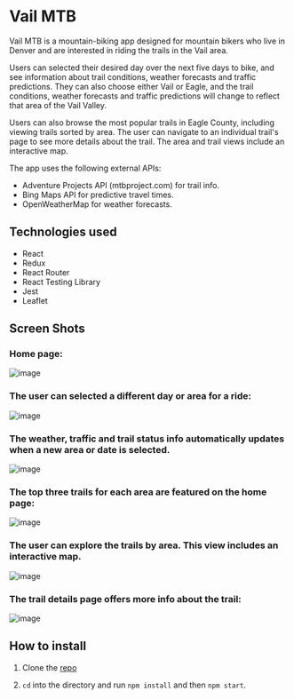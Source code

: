 # Vail MTB

Vail MTB is a mountain-biking app designed for mountain bikers who live in Denver and are interested in riding the trails in the Vail area.

Users can selected their desired day over the next five days to bike, and see information about trail conditions, weather forecasts and traffic predictions. They can also choose either Vail or Eagle, and the trail conditions, weather forecasts and traffic predictions will change to reflect that area of the Vail Valley.

Users can also browse the most popular trails in Eagle County, including viewing trails sorted by area. The user can navigate to an individual trail's page to see more details about the trail. The area and trail views include an interactive map.

The app uses the following external APIs:

- Adventure Projects API (mtbproject.com) for trail info.
- Bing Maps API for predictive travel times.
- OpenWeatherMap for weather forecasts.

## Technologies used

- React
- Redux
- React Router
- React Testing Library
- Jest
- Leaflet

## Screen Shots

### Home page:

![image](https://user-images.githubusercontent.com/4350550/79813405-ced9aa00-8338-11ea-9804-dfc0ee57ae15.png)

### The user can selected a different day or area for a ride:

![image](https://user-images.githubusercontent.com/4350550/79813439-e44ed400-8338-11ea-9abd-8fe145b76d88.png)

### The weather, traffic and trail status info automatically updates when a new area or date is selected.

![image](https://user-images.githubusercontent.com/4350550/79813396-c5e8d880-8338-11ea-88d4-66deb1bcf54d.png)

### The top three trails for each area are featured on the home page:

![image](https://user-images.githubusercontent.com/4350550/79813443-e9ac1e80-8338-11ea-8c4b-3b662f1825d2.png)

### The user can explore the trails by area. This view includes an interactive map.

![image](https://user-images.githubusercontent.com/4350550/79813447-ef096900-8338-11ea-8c76-db6752257ff5.png)

### The trail details page offers more info about the trail:

![image](https://user-images.githubusercontent.com/4350550/79813462-f597e080-8338-11ea-9aef-f2b1aa2da35d.png)

## How to install

1. Clone the [repo](https://github.com/edlsto/vail-mtb)

2. `cd` into the directory and run `npm install` and then `npm start`.
